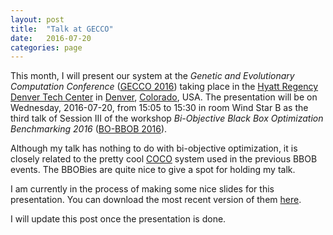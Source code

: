 ```yaml
---
layout: post
title:  "Talk at GECCO"
date:   2016-07-20
categories: page
---
```


This month, I will present our system at the *Genetic and Evolutionary Computation Conference* ([GECCO 2016](http://gecco-2016.sigevo.org/)) taking place in the [Hyatt Regency Denver Tech Center](denvertechcenter.regency.hyatt.com/) in [Denver](https://en.wikipedia.org/wiki/Denver), [Colorado](https://en.wikipedia.org/wiki/Colorado), USA. The presentation will be on Wednesday, 2016-07-20, from 15:05 to 15:30 in room Wind Star B as the third talk of Session III of the workshop *Bi-Objective Black Box Optimization Benchmarking 2016* ([BO-BBOB 2016](http://numbbo.github.io/workshops/BBOB-2016/index.html)).

Although my talk has nothing to do with bi-objective optimization, it is closely related to the pretty cool [COCO](http://coco.gforge.inria.fr/) system used in the previous BBOB events. The BBOBies are quite nice to give a spot for holding my talk.

I am currently in the process of making some nice slides for this presentation. You can download the most recent version of them [here](https://circleci.com/api/v1/project/optimizationBenchmarking/documentation-technical-intro-slides/latest/artifacts/0/$CIRCLE_ARTIFACTS/technical-intro-slides.pdf?branch=master).

I will update this post once the presentation is done.
